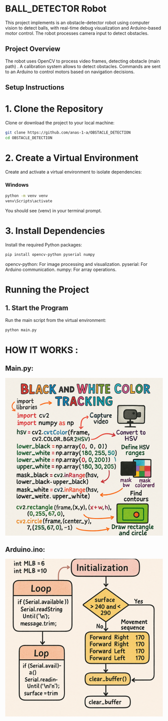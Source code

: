 
# BALL_DETECTOR Robot
 This project implements is an  obstacle-detector robot using computer vision to detect balls, with real-time debug visualization and Arduino-based motor control. The robot processes camera input to detect obstacles.

## Project Overview
 The robot uses OpenCV to process video frames, detecting obstacle (main path)  . A calibration system allows to detect obstacles. Commands are sent to an Arduino to control motors based on navigation decisions.

## Setup Instructions
# 1. Clone the Repository
Clone or download the project to your local machine:
```bash
git clone https://github.com/anas-1-a/OBSTACLE_DETECTION
cd OBSTACLE_DETECTION
```
# 2. Create a Virtual Environment
Create and activate a virtual environment to isolate dependencies:
### Windows
``` bash
python -m venv venv
venv\Scripts\activate
```
You should see (venv) in your terminal prompt.
# 3. Install Dependencies
Install the required Python packages:
```bash
pip install opencv-python pyserial numpy
```
opencv-python: For image processing and visualization.
pyserial: For Arduino communication.
numpy: For array operations.

# Running the Project
## 1. Start the Program
Run the main script from the virtual environment:
```bash 
python main.py
```
# HOW IT WORKS :

## Main.py: 
![alt text](575d10c7-1ca6-4fee-a05c-22af04f0a43c.png)

## Arduino.ino:
![alt text](8f378a62-7725-4046-8297-028f31944a80-1.png)



